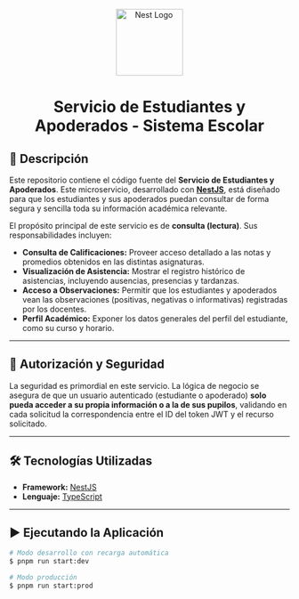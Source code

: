 <p align="center">
  <a href="http://nestjs.com/" target="blank"><img src="https://nestjs.com/img/logo-small.svg" width="120" alt="Nest Logo" /></a>
</p>

<h1 align="center">Servicio de Estudiantes y Apoderados - Sistema Escolar</h1>

## 📝 Descripción

Este repositorio contiene el código fuente del **Servicio de Estudiantes y Apoderados**. Este microservicio, desarrollado con **[NestJS](https://nestjs.com)**, está diseñado para que los estudiantes y sus apoderados puedan consultar de forma segura y sencilla toda su información académica relevante.

El propósito principal de este servicio es de **consulta (lectura)**. Sus responsabilidades incluyen:
-   **Consulta de Calificaciones:** Proveer acceso detallado a las notas y promedios obtenidos en las distintas asignaturas.
-   **Visualización de Asistencia:** Mostrar el registro histórico de asistencias, incluyendo ausencias, presencias y tardanzas.
-   **Acceso a Observaciones:** Permitir que los estudiantes y apoderados vean las observaciones (positivas, negativas o informativas) registradas por los docentes.
-   **Perfil Académico:** Exponer los datos generales del perfil del estudiante, como su curso y horario.

---

## 🔐 Autorización y Seguridad

La seguridad es primordial en este servicio. La lógica de negocio se asegura de que un usuario autenticado (estudiante o apoderado) **solo pueda acceder a su propia información o a la de sus pupilos**, validando en cada solicitud la correspondencia entre el ID del token JWT y el recurso solicitado.

---

## 🛠️ Tecnologías Utilizadas

-   **Framework:** [NestJS](https://nestjs.com/)
-   **Lenguaje:** [TypeScript](https://www.typescriptlang.org/)

---
## ▶️ Ejecutando la Aplicación

```bash
# Modo desarrollo con recarga automática
$ pnpm run start:dev

# Modo producción
$ pnpm run start:prod
